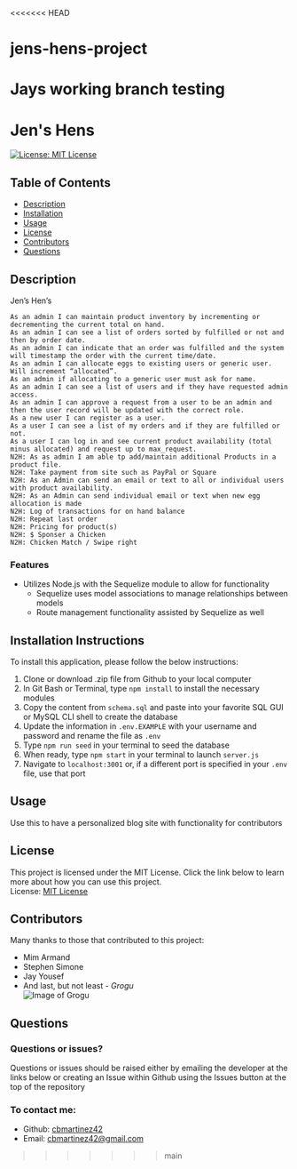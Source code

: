 <<<<<<< HEAD
# jens-hens-project

Jays working branch testing
=======
# Jen's Hens   

[![License: MIT License](https://img.shields.io/badge/License-MIT-yellow.svg)](https://opensource.org/licenses/MIT)
## Table of Contents
- [Description](#description)
- [Installation](#installation)
- [Usage](#usage)
- [License](#license)
- [Contributors](#contributors)
- [Questions](#questions)

## Description
Jen’s Hen’s
```
As an admin I can maintain product inventory by incrementing or decrementing the current total on hand.
As an admin I can see a list of orders sorted by fulfilled or not and then by order date.
As an admin I can indicate that an order was fulfilled and the system will timestamp the order with the current time/date.
As an admin I can allocate eggs to existing users or generic user. Will increment “allocated”.
As an admin if allocating to a generic user must ask for name.
As an admin I can see a list of users and if they have requested admin access.
As an admin I can approve a request from a user to be an admin and then the user record will be updated with the correct role.
As a new user I can register as a user.
As a user I can see a list of my orders and if they are fulfilled or not.
As a user I can log in and see current product availability (total minus allocated) and request up to max_request.
N2H: As as admin I am able tp add/maintain additional Products in a product file.
N2H: Take payment from site such as PayPal or Square
N2H: As an Admin can send an email or text to all or individual users with product availability.
N2H: As an Admin can send individual email or text when new egg allocation is made
N2H: Log of transactions for on hand balance
N2H: Repeat last order
N2H: Pricing for product(s)
N2H: $ Sponser a Chicken
N2H: Chicken Match / Swipe right
```

### Features
* Utilizes Node.js with the Sequelize module to allow for functionality 
    * Sequelize uses model associations to manage relationships between models
    * Route management functionality assisted by Sequelize as well



## Installation Instructions
To install this application, please follow the below instructions:  
1.  Clone or download .zip file from Github to your local computer
2.  In Git Bash or Terminal, type `npm install` to install the necessary modules
3.  Copy the content from `schema.sql` and paste into your favorite SQL GUI or MySQL CLI shell to create the database
4.  Update the information in `.env.EXAMPLE` with your username and password and rename the file as `.env`
5.  Type `npm run seed` in your terminal to seed the database
6.  When ready, type `npm start` in your terminal to launch `server.js`
7.  Navigate to `localhost:3001` or, if a different port is specified in your `.env` file, use that port

## Usage
Use this to have a personalized blog site with functionality for contributors

## License 
This project is licensed under the MIT License. Click the link below to learn more about how you can use this project.  
License: [MIT License](https://opensource.org/licenses/MIT)

## Contributors
Many thanks to those that contributed to this project:
* Mim Armand
* Stephen Simone
* Jay Yousef
* And last, but not least - *Grogu*  
![Image of Grogu](./assets/images/grogu.png)

## Questions
### Questions or issues?  
Questions or issues should be raised either by emailing the developer at the links below or creating an Issue within Github using the Issues button at the top of the repository
### To contact me:
* Github: [cbmartinez42](https://github.com/cbmartinez42)  
* Email: [cbmartinez42@gmail.com](mailto:cbmartinez42@gmail.com)

>>>>>>> main
